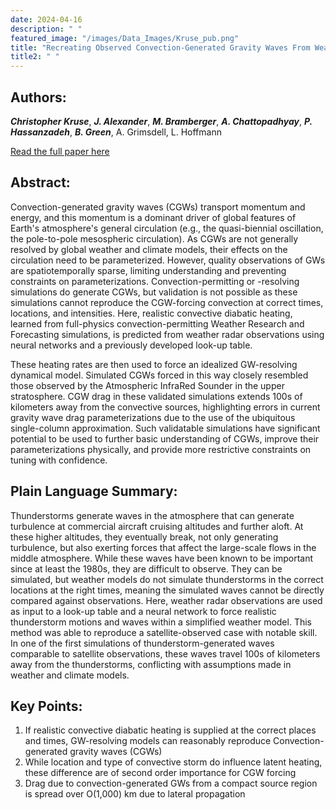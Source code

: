 ```yaml
---
date: 2024-04-16
description: " "
featured_image: "/images/Data_Images/Kruse_pub.png"
title: "Recreating Observed Convection-Generated Gravity Waves From Weather Radar Observations via a Neural Network and a Dynamical Atmospheric Model"
title2: " "
---
```

## Authors:
***Christopher Kruse***, ***J. Alexander***, ***M. Bramberger***, ***A. Chattopadhyay***, ***P. Hassanzadeh***, ***B. Green***, A. Grimsdell, L. Hoffmann

[Read the full paper here](https://doi.org/10.1029/2023MS003624)
## Abstract:
Convection-generated gravity waves (CGWs) transport momentum and energy, and this momentum is a dominant driver of global features of Earth's atmosphere's general circulation (e.g., the quasi-biennial oscillation, the pole-to-pole mesospheric circulation). As CGWs are not generally resolved by global weather and climate models, their effects on the circulation need to be parameterized. However, quality observations of GWs are spatiotemporally sparse, limiting understanding and preventing constraints on parameterizations. Convection-permitting or -resolving simulations do generate CGWs, but validation is not possible as these simulations cannot reproduce the CGW-forcing convection at correct times, locations, and intensities. Here, realistic convective diabatic heating, learned from full-physics convection-permitting Weather Research and Forecasting simulations, is predicted from weather radar observations using neural networks and a previously developed look-up table. 
<!--more-->
These heating rates are then used to force an idealized GW-resolving dynamical model. Simulated CGWs forced in this way closely resembled those observed by the Atmospheric InfraRed Sounder in the upper stratosphere. CGW drag in these validated simulations extends 100s of kilometers away from the convective sources, highlighting errors in current gravity wave drag parameterizations due to the use of the ubiquitous single-column approximation. Such validatable simulations have significant potential to be used to further basic understanding of CGWs, improve their parameterizations physically, and provide more restrictive constraints on tuning with confidence.

## Plain Language Summary:
Thunderstorms generate waves in the atmosphere that can generate turbulence at commercial aircraft cruising altitudes and further aloft. At these higher altitudes, they eventually break, not only generating turbulence, but also exerting forces that affect the large-scale flows in the middle atmosphere. While these waves have been known to be important since at least the 1980s, they are difficult to observe. They can be simulated, but weather models do not simulate thunderstorms in the correct locations at the right times, meaning the simulated waves cannot be directly compared against observations. Here, weather radar observations are used as input to a look-up table and a neural network to force realistic thunderstorm motions and waves within a simplified weather model. This method was able to reproduce a satellite-observed case with notable skill. In one of the first simulations of thunderstorm-generated waves comparable to satellite observations, these waves travel 100s of kilometers away from the thunderstorms, conflicting with assumptions made in weather and climate models.

## Key Points:
1. If realistic convective diabatic heating is supplied at the correct places and times, GW-resolving models can reasonably reproduce Convection-generated gravity waves (CGWs)
2. While location and type of convective storm do influence latent heating, these difference are of second order importance for CGW forcing
3. Drag due to convection-generated GWs from a compact source region is spread over O(1,000) km due to lateral propagation